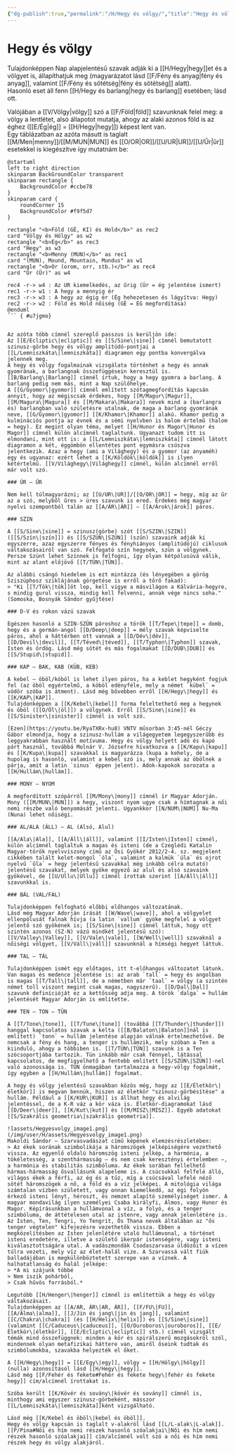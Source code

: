 ```yaml
---
{"dg-publish":true,"permalink":"/H/Hegy és völgy/","title":"Hegy és völgy","created":"2024-11-19T11:24","updated":"2024-11-19T11:24"}
---
```



# Hegy és völgy

Tulajdonképpen Nap alapjelentésű szavak adják ki a [[H/Hegy\|hegy]]et és a völgyet is, állapíthatjuk meg (magyarázatot lásd [[F/Fény és anyag\|fény és anyag]], valamint [[F/Fény és sötétség\|fény és sötétség]] alatt).  
Hasonló eset áll fenn [[H/Hegy és barlang\|hegy és barlang]] esetében; lásd ott.  

Valójában a [[V/Völgy\|völgy]] szó a [[F/Föld\|föld]] szavunknak felel meg: a völgy a lentlétet, alsó állapotot mutatja, ahogy az alaki azonos föld is az éghez ([[E/Ég\|ég]] = [[H/Hegy\|hegy]]) képest lent van.  
Egy táblázatban az azóta másutt is taglalt [[M/Men\|menny]]/[[M/MUN\|MUN]] és [[O/OR\|OR]]/[[U/UR\|UR]]/[[U/Űr\|űr]] esetekkel is kiegészítve így mutatnám be:  

```plantuml-svg
@startuml
left to right direction
skinparam BackGroundColor transparent
skinparam rectangle {
    BackgroundColor #ccbe78
}
skinparam card {
    roundCorner 15
    BackgroundColor #f9f5d7
}

rectangle "<b>Föld (GÉ, KI) és Hold</b>" as rec2
card "Völgy és Hölgy" as w2
rectangle "<b>Ég</b>" as rec3
card "Hegy" as w3
rectangle "<b>Menny (MUN)</b>" as rec1
card "(MUN), Mound, Mountain, Mundus" as w1
rectangle "<b>Or (orom, orr, stb.)</b>" as rec4
card "Úr (Űr)" as w4

rec4 -r-> w4 : Az UR kiemelkedés, az űrig (Úr = ég jelentése ismert)
rec1 -r-> w1 : A hegy a mennyig ér
rec3 -r-> w3 : A hegy az égig ér (Ég hehezetesen és lágyítva: Hegy)
rec2 -r-> w2 : Föld és Hold nőiség (GÉ = ÉG megfordítása)
@enduml
``` { #u7jgmo}


Az azóta több címnél szereplő passzus is kerüljön ide:  
Az [[E/Ecliptic\|ecliptic]] és [[S/Sine\|sine]] címnél bemutatott szinusz-görbe hegy és völgy amplitúdó-pontjai a [[L/Lemniszkáta\|lemniszkáta]] diagramon egy pontba konvergálva jelennek meg.  
A hegy és völgy fogalmainak vizsgálata történhet a hegy és annak gyomrának, a barlangnak összefüggésein keresztül is.  
[[B/Barlang\|Barlang]] címnél írtuk, hogy a hegy gyomra a barlang. A barlang pedig nem más, mint a Nap szülőhelye.  
A [[G/Gyomor\|gyomor]] címnél említett szótagmegfordítás kapcsán annyit, hogy az mégiscsak érdekes, hogy [[M/Magur\|Magur]], [[M/Magura\|Magura]] és [[M/Makara\|Makara]] nevek mind a (barlangra és) barlangban való születésre utalnak, de maga a barlang gyomrának neve, [[G/Gyomor\|gyomor]] [[K/Khamor\|Khamor]] alakú. Khamor pedig a kulminációs pontja az évnek és a sémi nyelvben is halom értelmű (halom = hegy). Ez megint olyan téma, melyet [[H/Hunor és Magor\|Hunor és Magor]] címnél külön alcímnél taglaltunk. Ugyanazt tudom itt is elmondani, mint ott is: a [[L/Lemniszkáta\|lemniszkáta]] címnél látott diagramon a két, éggömbön ellentétes pont egymásra csúszva jelentkezik. Azaz a hegy (ami a Világhegy) és a gyomor (az anyaméh) egy és ugyanaz: ezért lehet a [[K/Köldök\|köldök]] is ilyen kétértelmű. [[V/Világhegy\|Világhegy]] címnél, külön alcímnél erről már volt szó.  

### ÚR – ŰR

Nem kell túlmagyarázni; az [[U/UR\|UR]]/[[O/OR\|OR]] = hegy, míg az űr az a szó, melyből űres > üres szavunk is ered. Érdekes még magyar nyelvi szempontból talán az [[A/ÁR\|ÁR]] – [[A/Árok\|árok]] páros.  

### SZIN

A [[S/Sine\|sine]] = szinusz(görbe) szót [[S/SZIN\|SZIN]] ([[S/Szín\|szín]]) és [[S/SZÜN\|SZÜN]] (szűn) szavaink adják ki egyszerre, azaz egyszerre fényes és fényhiányos (amplitúdójú) ciklusok váltakozásairól van szó. Felfogató szín hegynek, szün a völgynek. Persze Szünt lehet Színnek is felfogni, így olyan kétpólusúvá válik, mint az alant előjövő [[T/TÜN\|TÜN]].  

Az alábbi csángó hiedelem is ezt mintázza (és lényegében a görög Sziszüphosz sziklájának görgetése is erről a tőrő fakad):  
> "Ki [[T/Tök\|tök]]öt lop, kell vigye a másvilágon a Kálvária-hegyre, s mindig gurul vissza, mindig kell felvenni, annak vége nincs soha." (Somoska, Bosnyák Sándor gyűjtése)  

### D-V és rokon vázú szavak

Egészen hasonló a SZIN-SZÜN pároshoz a török [[T/Tepe\|tepe]] = domb, hegy és a germán-angol [[D/Deep\|deep]] = mély szavak képviselte páros, ahol a háttérben ott vannak a [[D/Dév\|dév]], [[D/Devil\|devil]], [[T/Téved\|téved]], [[T/Typhon\|Typhon]] szavak, Isten és ördög. Lásd még sötét és más fogalmakat [[D/DUB\|DUB]] és [[S/Stupid\|stupid]].  

### KAP – BAK, KAB (KÜB, KEB)

A kebel – öböl/köböl is lehet ilyen páros, ha a keblet hegyként fogjuk fel (az öböl egyértelmű, a köböl edényféle, mely a német `kübel` = vödör szóba is átment). Lásd még bővebben erről [[H/Hegy\|hegy]] és [[K/KAP\|KAP]].  
Tulajdonképpen a [[K/Kebel\|kebel]] forma feleltethető meg a hegynek és öböl ([[O/Öl\|öl]]) a völgynek. Erről [[S/Sine\|sine]] és [[S/Sinister\|sinister]] címnél is volt szó.  

[Ezen](https://youtu.be/RyaTXRx-hu8) VNTV műsorban 3:45-nél Géczy Gábor elmondja, hogy a szinusz-hullám a világegyetem legegyszerűbb és leggyakrabban használt motívuma. Hegy és völgy helyett adó és kapó párt használ, továbbá Molnár V. Józsefre hivatkozva a [[K/Kapu\|kapu]] és [[K/Kupa\|kupa]] szavakkal is magyarázza (kupa a kehely, de a hupolag is hasonló, valamint a kebel szó is, mely annak az öbölnek a párja, amit a latin `sinus` éppen jelent). Adok-kapokok sorozata a [[H/Hullám\|hullám]].  

### MONY – NYOM

A megfordított szópárról [[M/Mony\|mony]] címnél ír Magyar Adorján. Mony ([[M/MUN\|MUN]]) a hegy, viszont nyom ugye csak a hímtagnak a női nemi részbe való benyomását jelenti. Ugyankkor [[N/NUM\|NUM]] Nu-Ma (Nuna) lehet nőiségi.  

### AL/ALA (ÁLL) – AL (Alsó, Alul)  

[[A/Ala\|Ala]], [[A/Áll\|áll]], valamint [[I/Isten\|Isten]] címnél, külön alcímnél taglaltuk a magas és isteni (de a Czeglédi Katalin Magyar-török nyelvviszony című az Ősi Gyökér 2012/2-4. sz. megjelent cikkében talált kelet-mongol `óla`, valamint a kalmük `úla` és ojrot nyelvű `ûla` = hegy jelentésű szavakkal még inkább célra mutató) jelentésű szavakat, melyek gyöke egyező az alul és alsó szavaink gyökével, de [[U/Ullu\|Ullu]] címnél írottak szerint [[A/Áll\|áll]] szavunkkal is.  

### BÁL (VAL/FAL)  

Tulajdonképpen felfogható előbbi előhangos változatának.  
Lásd még Magyar Adorján írását [[W/Wave\|wave]], ahol a völgyelet ellenpólusát falnak hívja (a latin `vallum` gyöke megfelel a völgyet jelentő szó gyökének is; [[S/Sine\|sine]] címnél láttuk, hogy ott szintén azonos (SZ-N) vázú mindkét jelentésű szó):  
[[V/Valley\|Valley]], [[V/Vale\|vale]], [[W/Well\|well]] szavaknál a nőiségi völgyet, [[V/Váll\|váll]] szavunknál a hímségi hegyet láttuk.  

### TAL – TÁL

Tulajdonképpen ismét egy előtagos, itt t-előhangos változatot látunk. Van magas és medence jelentése is: az arab `tall` = hegy és angolban is magas [[T/Tall\|tall]], de a németben már `taal` = völgy (a szintén német toll viszont megint csak magas, nagyszerű). [[D/Dal\|Dal]] szavunk definícióját ez a kettősség adja meg. A török `dalga` = hullám jelentését Magyar Adorján is említette.  

### TEN – TON – TÜN

A [[T/Tone\|tone]], [[T/Tune\|tune]] (továbbá [[T/Thunder\|thunder]]) hanggal kapcsolatos szavak a kelta ([[B/Balaton\|Balaton]]nál is említett) `tonn` = hullám jelentése alapján válnak értelmezhetővé. De nemcsak a fény és hang, a tenger is hullámzik, mely szóban a Ten a kiinduló, ahogy a többiben is. [[T/TÜN\|TÜN]] szavunk is a Ten szócsoportjába tartozik. Tün inkább már csak fénnyel, látással kapcsolatos, de megfigyelhető a fentebb említett [[S/SZÜN\|SZÜN]]-nel való azonossága is. TÜN önmagában tartalmazza a hegy-völgy fogalmát, így egyben a [[H/Hullám\|hullám]] fogalmat.  

A hegy és völgy jelentésű szavakban közös még, hogy az [[E/Életkör\|életkör]] is megvan bennük, hiszen az életkör "szinusz-görbésítése" a hullám. Például a [[K/KUR\|KUR]] is állhat hegy és alvilág jelentéssel, de a K-R váz a kör váza is. Életkör-diagramokat lásd [[D/Deer\|deer]], [[K/Kut\|kut]] és [[M/MISZ\|MISZ]]. Egyéb adatokat [[S/Szakrális geometria\|szakrális geometria]].  

![assets/Hegyesvolgy_image1.png](/img/user/H/assets/Hegyesvolgy_image1.png)  
Makoldi Sándor – Szarvasvadászat című képének elemzésrészletében:  
> Az ékek sorának szimbolikája a háromszögek jelképiségére vezethető vissza. Az egyenlő oldalú háromszög isteni jelkép, a harmónia, a tökéletesség, a szenthármasság – és nem csak keresztényi értelemben –, a harmónia és stabilitás szimbóluma. Az ékek sorában fellelhető hármas-hármasság ősvallásunk alapeleme is. A csúcsukkal felfelé álló, világos ékek a férfi, az ég és a tűz, míg a csúcsával lefelé néző sötét háromszögek a nő, a föld és a víz jelképei. A mitológia világa számtalan vízben született, vagy onnan kiemelkedő, az égi folyón érkező isteni lényt, héroszt, és nemzet alapító személyiséget ismer. A magyar mondavilág ilyen személyei Csaba királyfi, Álmos, vagy Hunor és Magor. Képírásunkban a hullámvonal a víz, a folyó, és a tenger szimbóluma, de áttételesen utal az istenre, vagy annak jelenlétére is. Az Isten, Ten, Tengri, Yo Tengrit, Ős Thana nevek általában az "ős tenger végtelen" kifejezésre vezethetők vissza. Ebben a megközelítésben az Isten jelenlétére utaló hullámvonal, a történet isteni eredetére, illetve a születő ikerpár istenségére, vagy isteni kiválasztottságára utal. A vadászmondák Csodaszarvasa üldözőit a vízen túlra vezeti, mely víz az élet-halál vize. A Szarvassá vált fiúk balladájában is megkülönböztetett szerepe van a víznek. A halhatatlanság és halál jelképe:  
> *A mi szájunk többé  
> Nem iszik pohárból,  
> Csak hűvös forrásból.*  

Legutóbb [[H/Henger\|henger]] címnél is említettük a hegy és völgy váltakozásait.  
Tulajdonképpen az [[A/AR, ÁR\|AR, ÁR]], [[F/FU\|FU]], [[A/Alma\|alma]], [[J/Jin és jang\|jin és jang]], valamint [[C/Chakra\|chakra]] (és [[H/Helix\|helix]]) és [[S/Sine\|sine]] (valamint [[C/Caduceus\|caduceus]], [[O/Ouroboros\|ouroboros]], [[E/Életkör\|életkör]], [[E/Ecliptic\|ecliptic]] stb.) címnél vizsgált témák mind összefüggnek: minden a kör és spirálszerű mozgásokról szól, mindennek olyan metafizikai háttere van, amiről őseink tudtak és szimbólumokba, szavakba helyezték el őket.  

A [[H/Hegy\|hegy]] = [[E/Egy\|egy]], völgy = [[H/Hölgy\|hölgy]] (nulla) azonosításól lásd [[H/Hegy\|hegy]].  
Lásd még [[F/Fehér és fekete#Fehér és fekete hegy\|fehér és fekete hegy]] cím/alcímnél írottakat is.  

Szóba került [[K/Kövér és sovány\|kövér és sovány]] címnél is, minthogy ami egyszer szinusz-görbeként, másszor [[L/Lemniszkáta\|lemniszkáta]]ként vizsgálható.  

Lásd még [[K/Kebel és öböl\|kebel és öböl]].  
Hegy és völgy kapcsán is taglalt v-alakról lásd [[L/L-alak\|L-alak]].  
[[P/Pina#Női és hím nemi részek hasonló szóalakjai\|Női és hím nemi részek hasonló szóalakjai]] cím/alcímnél volt szó a női és hím nemi részek hegy és völgy alakjáról.  